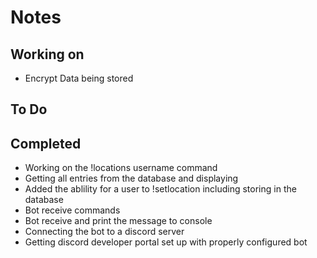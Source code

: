 # Notes

## Working on

- Encrypt Data being stored

## To Do



## Completed


- Working on the !locations username command
- Getting all entries from the database and displaying
- Added the ablility for a user to !setlocation including storing in the database
- Bot receive commands
- Bot receive and print the message to console
- Connecting the bot to a discord server
- Getting discord developer portal set up with properly configured bot
